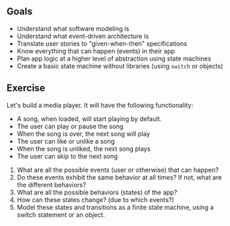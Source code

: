 

## Goals

- Understand what software modeling is
- Understand what event-driven architecture is
- Translate user stories to "given-when-then" specifications
- Know everything that can happen (events) in their app
- Plan app logic at a higher level of abstraction using state machines
- Create a basic state machine without libraries (using `switch` or objects)

## Exercise

Let's build a media player. It will have the following functionality:

- A song, when loaded, will start playing by default.
- The user can play or pause the song
- When the song is over, the next song will play
- The user can like or unlike a song
- When the song is unliked, the next song plays
- The user can skip to the next song

1. What are all the possible events (user or otherwise) that can happen?
2. Do these events exhibit the same behavior at all times? If not, what are the different behaviors?
3. What are all the possible behaviors (states) of the app?
4. How can these states change? (due to which events?)
5. Model these states and transitions as a finite state machine, using a switch statement or an object.
